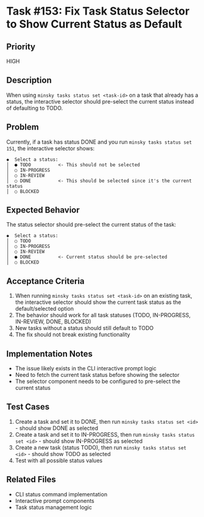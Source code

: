 # Task #153: Fix Task Status Selector to Show Current Status as Default

## Priority

HIGH

## Description

When using `minsky tasks status set <task-id>` on a task that already has a status, the interactive selector should pre-select the current status instead of defaulting to TODO.

## Problem

Currently, if a task has status DONE and you run `minsky tasks status set 151`, the interactive selector shows:

```
◆  Select a status:
│  ● TODO          <- This should not be selected
│  ○ IN-PROGRESS
│  ○ IN-REVIEW
│  ○ DONE          <- This should be selected since it's the current status
│  ○ BLOCKED
```

## Expected Behavior

The status selector should pre-select the current status of the task:

```
◆  Select a status:
│  ○ TODO
│  ○ IN-PROGRESS
│  ○ IN-REVIEW
│  ● DONE          <- Current status should be pre-selected
│  ○ BLOCKED
```

## Acceptance Criteria

1. When running `minsky tasks status set <task-id>` on an existing task, the interactive selector should show the current task status as the default/selected option
2. The behavior should work for all task statuses (TODO, IN-PROGRESS, IN-REVIEW, DONE, BLOCKED)
3. New tasks without a status should still default to TODO
4. The fix should not break existing functionality

## Implementation Notes

- The issue likely exists in the CLI interactive prompt logic
- Need to fetch the current task status before showing the selector
- The selector component needs to be configured to pre-select the current status

## Test Cases

1. Create a task and set it to DONE, then run `minsky tasks status set <id>` - should show DONE as selected
2. Create a task and set it to IN-PROGRESS, then run `minsky tasks status set <id>` - should show IN-PROGRESS as selected
3. Create a new task (status TODO), then run `minsky tasks status set <id>` - should show TODO as selected
4. Test with all possible status values

## Related Files

- CLI status command implementation
- Interactive prompt components
- Task status management logic
